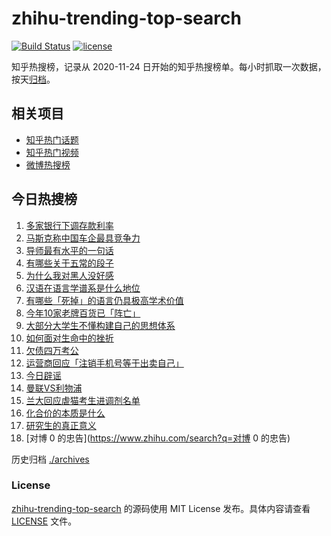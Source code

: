 # zhihu-trending-top-search

[![Build Status](https://github.com/justjavac/zhihu-trending-top-search/workflows/ci/badge.svg?branch=main)](https://github.com/justjavac/zhihu-trending-top-search/actions)
[![license](https://img.shields.io/github/license/justjavac/zhihu-trending-top-search)](https://github.com/justjavac/zhihu-trending-top-search/blob/main/LICENSE)

知乎热搜榜，记录从 2020-11-24
日开始的知乎热搜榜单。每小时抓取一次数据，按天[归档](./archives)。

## 相关项目

- [知乎热门话题](https://github.com/justjavac/zhihu-trending-hot-questions)
- [知乎热门视频](https://github.com/justjavac/zhihu-trending-hot-video)
- [微博热搜榜](https://github.com/justjavac/weibo-trending-hot-search)

## 今日热搜榜

<!-- BEGIN -->
<!-- 最后更新时间 Tue Apr 09 2024 19:07:39 GMT+0800 (China Standard Time) -->

1. [多家银行下调存款利率](https://www.zhihu.com/search?q=多家银行下调存款利率)
1. [马斯克称中国车企最具竞争力](https://www.zhihu.com/search?q=马斯克称中国车企最具竞争力)
1. [导师最有水平的一句话](https://www.zhihu.com/search?q=导师最有水平的一句话)
1. [有哪些关于五常的段子](https://www.zhihu.com/search?q=有哪些关于五常的段子)
1. [为什么我对黑人没好感](https://www.zhihu.com/search?q=为什么我对黑人没好感)
1. [汉语在语言学谱系是什么地位](https://www.zhihu.com/search?q=汉语在语言学谱系是什么地位)
1. [有哪些「死掉」的语言仍具极高学术价值](https://www.zhihu.com/search?q=有哪些「死掉」的语言仍具极高学术价值)
1. [今年10家老牌百货已「阵亡」](https://www.zhihu.com/search?q=今年10家老牌百货已「阵亡」)
1. [大部分大学生不懂构建自己的思想体系](https://www.zhihu.com/search?q=大部分大学生不懂构建自己的思想体系)
1. [如何面对生命中的挫折](https://www.zhihu.com/search?q=如何面对生命中的挫折)
1. [欠债四万考公](https://www.zhihu.com/search?q=欠债四万考公)
1. [运营商回应「注销手机号等于出卖自己」](https://www.zhihu.com/search?q=运营商回应「注销手机号等于出卖自己」)
1. [今日辟谣](https://www.zhihu.com/search?q=今日辟谣)
1. [曼联VS利物浦](https://www.zhihu.com/search?q=曼联VS利物浦)
1. [兰大回应虐猫考生进调剂名单](https://www.zhihu.com/search?q=兰大回应虐猫考生进调剂名单)
1. [化合价的本质是什么](https://www.zhihu.com/search?q=化合价的本质是什么)
1. [研究生的真正意义](https://www.zhihu.com/search?q=研究生的真正意义)
1. [对博 0 的忠告](https://www.zhihu.com/search?q=对博 0 的忠告)

<!-- END -->

历史归档 [./archives](./archives)

### License

[zhihu-trending-top-search](https://github.com/justjavac/zhihu-trending-top-search)
的源码使用 MIT License 发布。具体内容请查看 [LICENSE](./LICENSE) 文件。
